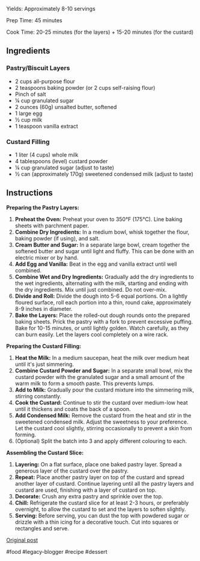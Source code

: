 <!--
date: 2008-09-05
published: true
slug: custard-slice
time_to_read: 5
title: Custard slice
-->

Yields: Approximately 8-10 servings

Prep Time: 45 minutes

Cook Time: 20-25 minutes (for the layers) + 15-20 minutes (for the custard)

## Ingredients

### Pastry/Biscuit Layers

- 2 cups all-purpose flour
- 2 teaspoons baking powder (or 2 cups self-raising flour)
- Pinch of salt
- ¼ cup granulated sugar
- 2 ounces (60g) unsalted butter, softened
- 1 large egg
- ½ cup milk
- 1 teaspoon vanilla extract

### Custard Filling

- 1 liter (4 cups) whole milk
- 4 tablespoons (level) custard powder
- ¼ cup granulated sugar (adjust to taste)
- ½ can (approximately 170g) sweetened condensed milk (adjust to taste)

## Instructions

**Preparing the Pastry Layers:**

1. **Preheat the Oven:** Preheat your oven to 350°F (175°C). Line baking sheets with parchment paper.
2. **Combine Dry Ingredients:** In a medium bowl, whisk together the flour, baking powder (if using), and salt.
3. **Cream Butter and Sugar:** In a separate large bowl, cream together the softened butter and sugar until light and fluffy. This can be done with an electric mixer or by hand.
4. **Add Egg and Vanilla:** Beat in the egg and vanilla extract until well combined.
5. **Combine Wet and Dry Ingredients:** Gradually add the dry ingredients to the wet ingredients, alternating with the milk, starting and ending with the dry ingredients. Mix until just combined. Do not over-mix.
6. **Divide and Roll:** Divide the dough into 5-6 equal portions. On a lightly floured surface, roll each portion into a thin, round cake, approximately 8-9 inches in diameter.
7. **Bake the Layers:** Place the rolled-out dough rounds onto the prepared baking sheets. Prick the pastry with a fork to prevent excessive puffing. Bake for 10-15 minutes, or until lightly golden. Watch carefully, as they can burn easily. Let the layers cool completely on a wire rack.

**Preparing the Custard Filling:**

1. **Heat the Milk:** In a medium saucepan, heat the milk over medium heat until it's just simmering.
2. **Combine Custard Powder and Sugar:** In a separate small bowl, mix the custard powder with the granulated sugar and a small amount of the warm milk to form a smooth paste. This prevents lumps.
3. **Add to Milk:** Gradually pour the custard mixture into the simmering milk, stirring constantly.
4. **Cook the Custard:** Continue to stir the custard over medium-low heat until it thickens and coats the back of a spoon.
5. **Add Condensed Milk:** Remove the custard from the heat and stir in the sweetened condensed milk. Adjust the sweetness to your preference. Let the custard cool slightly, stirring occasionally to prevent a skin from forming.
6. (Optional) Split the batch into 3 and apply different colouring to each.

**Assembling the Custard Slice:**

1. **Layering:** On a flat surface, place one baked pastry layer. Spread a generous layer of the custard over the pastry.
2. **Repeat:** Place another pastry layer on top of the custard and spread another layer of custard. Continue layering until all the pastry layers and custard are used, finishing with a layer of custard on top.
3. **Decorate:** Crush any extra pastry and sprinkle over the top.
4. **Chill:** Refrigerate the custard slice for at least 2-3 hours, or preferably overnight, to allow the custard to set and the layers to soften slightly.
5. **Serving:** Before serving, you can dust the top with powdered sugar or drizzle with a thin icing for a decorative touch. Cut into squares or rectangles and serve.

[Original post](https://ysfk.blogspot.com/2008/09/recipe-julie-mums-custard-slice.html)

#food #legacy-blogger #recipe #dessert 